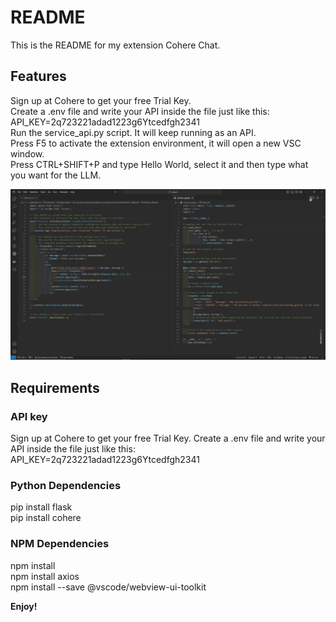 # README

This is the README for my extension Cohere Chat.

## Features

Sign up at Cohere to get your free Trial Key.<br>
Create a .env file and write your API inside the file just like this:<br> API_KEY=2q723221adad1223g6Ytcedfgh2341<br>
Run the service_api.py script. It will keep running as an API.<br>
Press F5 to activate the extension environment, it will open a new VSC window.<br>
Press CTRL+SHIFT+P and type Hello World, select it and then type what you want for the LLM.<br>

![Preview](images/cohereExtensionPreview.gif)

## Requirements

### API key

Sign up at Cohere to get your free Trial Key.
Create a .env file and write your API inside the file just like this: API_KEY=2q723221adad1223g6Ytcedfgh2341

### Python Dependencies

pip install flask <br>
pip install cohere <br>

### NPM Dependencies

npm install <br>
npm install axios <br>
npm install --save @vscode/webview-ui-toolkit

**Enjoy!**

